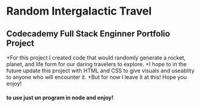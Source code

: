 # Random Intergalactic Travel
## Codecademy Full Stack Enginner Portfolio Project
+For this project I created code that would randomly generate a rocket, planet, and life form for our daring travelers to explore.
+I hope to in the future update this project with HTML and CSS to give visuals and useablity to anyone who will encounter it.
+But for now I leave it at this! Hope you enjoy!

#### to use just un program in node and enjoy!